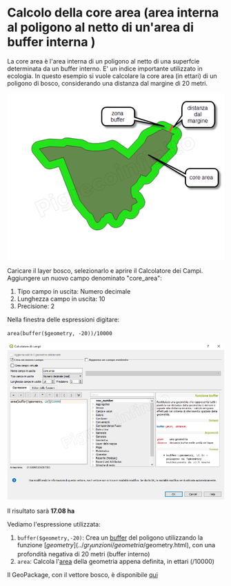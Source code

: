 # Calcolo della core area (area interna al poligono al netto di un'area di buffer interna )

La core area è l'area interna di un poligono al netto di una superfcie determinata da un buffer interno. E' un indice importante utilizzato in ecologia.
In questo esempio si vuole calcolare la core area (in ettari) di un poligono di bosco, considerando una distanza dal margine di 20 metri.

![](../img/esempi/core_area/img1.png)

Caricare il layer bosco, selezionarlo e aprire il Calcolatore dei Campi. Aggiungere un nuovo campo denominato "core_area":
1. Tipo campo in uscita: Numero decimale
2. Lunghezza campo in uscita: 10
3. Precisione: 2

Nella finestra delle espressioni digitare:

`area(buffer($geometry, -20))/10000`

![](../img/esempi/core_area/img2.png)

Il risultato sarà **17.08 ha**

Vediamo l'espressione utilizzata:

1. `buffer($geometry,-20)`: Crea un [buffer](../gr_funzioni/geometria/buffer.html) del poligono utilizzando la funzione [$geometry](../gr_funzioni/geometria/$geometry.html), con una profondità negativa di 20 metri (buffer interno)
2. `area`: Calcola l'[area](../gr_funzioni/geometria/area.html) della geometria appena definita, in ettari (/10000)

Il GeoPackage, con il vettore bosco, è disponibile [qui](https://github.com/gbvitrano/HfcQGIS/blob/master/esempi/core_area.zip?raw=true)
